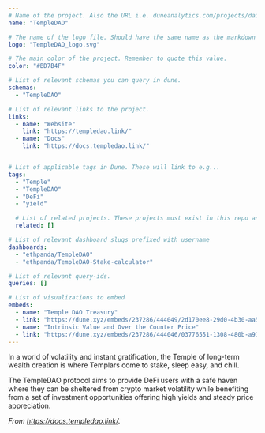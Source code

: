 ```yaml
---
# Name of the project. Also the URL i.e. duneanalytics.com/projects/dai.
name: "TempleDAO"

# The name of the logo file. Should have the same name as the markdown file.
logo: "TempleDAO_logo.svg"

# The main color of the project. Remember to quote this value.
color: "#BD7B4F"

# List of relevant schemas you can query in dune.
schemas:
  - "TempleDAO"

# List of relevant links to the project.
links:
  - name: "Website"
    link: "https://templedao.link/"
  - name: "Docs"
    link: "https://docs.templedao.link/"


# List of applicable tags in Dune. These will link to e.g...
tags:
  - "Temple"
  - "TempleDAO"
  - "DeFi"
  - "yield"

  # List of related projects. These projects must exist in this repo and the name...
  related: []

# List of relevant dashboard slugs prefixed with username
dashboards:
  - "ethpanda/TempleDAO"
  - "ethpanda/TempleDAO-Stake-calculator"

# List of relevant query-ids.
queries: []

# List of visualizations to embed
embeds:
  - name: "Temple DAO Treasury"
  - link: "https://dune.xyz/embeds/237286/444049/2d170ee8-29d0-4b30-aa50-3652728b4f5c"
  - name: "Intrinsic Value and Over the Counter Price"
  - link: "https://dune.xyz/embeds/237286/444046/03776551-1308-480b-a912-967050fb3b28"
---
```


In a world of volatility and instant gratification, the Temple of long-term wealth creation is where Templars come to stake, sleep easy, and chill.

The TempleDAO protocol aims to provide DeFi users with a safe haven where they can be sheltered from crypto market volatility while benefiting from a set of investment opportunities offering high yields and steady price appreciation.

*From https://docs.templedao.link/.*
